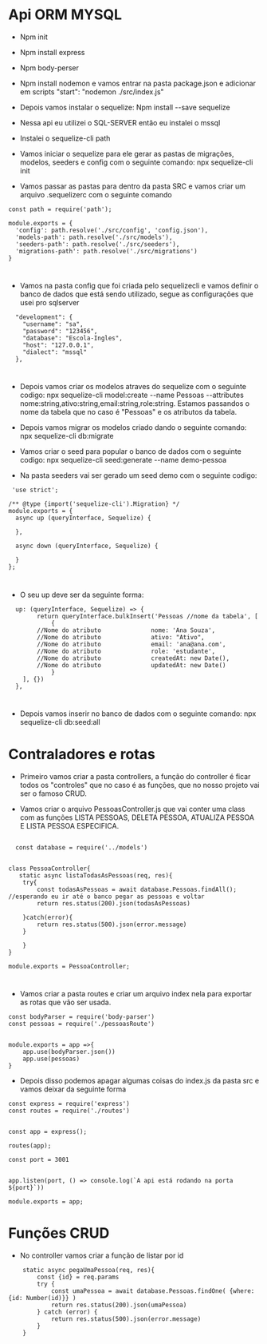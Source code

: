 # Api ORM MYSQL 

* Npm init

* Npm install express

* Npm body-perser

* Npm install nodemon e vamos entrar na pasta package.json e adicionar em scripts "start": "nodemon ./src/index.js"

* Depois vamos instalar o sequelize: Npm install --save sequelize

* Nessa api eu utilizei o SQL-SERVER então eu instalei o mssql

* Instalei o sequelize-cli path 

* Vamos iniciar o sequelize para ele gerar as pastas de migrações, modelos, seeders e config com o seguinte comando: npx sequelize-cli init

* Vamos passar as pastas para dentro da pasta SRC e vamos criar um arquivo .sequelizerc com o seguinte comando 

```
const path = require('path');

module.exports = {
  'config': path.resolve('./src/config', 'config.json'),
  'models-path': path.resolve('./src/models'),
  'seeders-path': path.resolve('./src/seeders'),
  'migrations-path': path.resolve('./src/migrations')
}

```
#

* Vamos na pasta config que foi criada pelo sequelizecli e vamos definir o banco de dados que está sendo utilizado, segue as configurações que usei pro sqlserver

```
  "development": {
    "username": "sa",
    "password": "123456",
    "database": "Escola-Ingles",
    "host": "127.0.0.1",
    "dialect": "mssql"
  },
```

 #
 * Depois vamos criar os modelos atraves do sequelize com o seguinte codigo: npx sequelize-cli model:create --name Pessoas --attributes nome:string,ativo:string,email:string,role:string. Estamos passandos o nome da tabela que no caso é "Pessoas" e os atributos da tabela.

 * Depois vamos migrar os modelos criado dando o seguinte comando: npx sequelize-cli db:migrate

 * Vamos criar o seed para popular o banco de dados com o seguinte codigo: npx sequelize-cli seed:generate --name demo-pessoa

 * Na pasta seeders vai ser gerado um seed demo com o seguinte codigo:


```
 'use strict';

/** @type {import('sequelize-cli').Migration} */
module.exports = {
  async up (queryInterface, Sequelize) {
	
  },

  async down (queryInterface, Sequelize) {

  }
};
```

#
* O seu up deve ser da seguinte forma:
```
  up: (queryInterface, Sequelize) => {
		return queryInterface.bulkInsert('Pessoas //nome da tabela', [
			{
		//Nome do atributo		        nome: 'Ana Souza',
		//Nome do atributo				ativo: "Ativo",
	    //Nome do atributo				email: 'ana@ana.com',
		//Nome do atributo				role: 'estudante',
		//Nome do atributo				createdAt: new Date(),
		//Nome do atributo				updatedAt: new Date()
			}
	], {})
  },

  ```

  #

  * Depois vamos inserir no banco de dados com o seguinte comando: npx sequelize-cli db:seed:all


  # Contraladores e rotas
  
  * Primeiro vamos criar a pasta controllers, a função do controller é ficar todos os "controles" que no caso é as funções, que no nosso projeto vai ser o famoso CRUD.

  * Vamos criar o arquivo PessoasController.js que vai conter uma class com as funções LISTA PESSOAS, DELETA PESSOA, ATUALIZA PESSOA E LISTA PESSOA ESPECIFICA.

```

  const database = require('../models')


class PessoaController{
   static async listaTodasAsPessoas(req, res){
    try{
        const todasAsPessoas = await database.Pessoas.findAll(); //esperando eu ir até o banco pegar as pessoas e voltar
        return res.status(200).json(todasAsPessoas)

    }catch(error){
        return res.status(500).json(error.message)
    }

    }
}

module.exports = PessoaController;
```

#

 * Vamos criar a pasta routes e criar um arquivo index nela para exportar as rotas que vão ser usada.
  
```
const bodyParser = require('body-parser')
const pessoas = require('./pessoasRoute')


module.exports = app =>{
    app.use(bodyParser.json())
    app.use(pessoas)
}
```

* Depois disso podemos apagar algumas coisas do index.js da pasta src e vamos deixar da seguinte forma

```
const express = require('express')
const routes = require('./routes')


const app = express();

routes(app);

const port = 3001


app.listen(port, () => console.log(`A api está rodando na porta ${port}`))

module.exports = app;

```

# Funções CRUD

* No controller vamos criar a função de listar por id 
```
    static async pegaUmaPessoa(req, res){
        const {id} = req.params
        try {
            const umaPessoa = await database.Pessoas.findOne( {where: {id: Number(id)}} )
            return res.status(200).json(umaPessoa)
        } catch (error) {
            return res.status(500).json(error.message)
        }
    }

```

